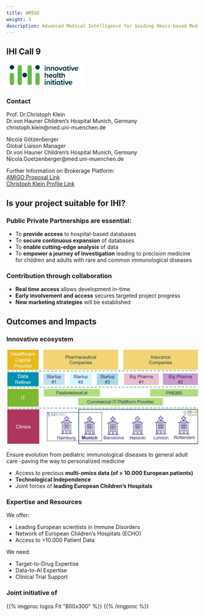 ```yaml
---
title: AMIGO
weight: 3
description: Advanced Medical Intelligence for Guiding Omics-based Medicine 
---
```


<div class="d-lg-flex gap-3">
<div class="flex-lg-grow-1">

<div class="d-flex align-items-center">
  <h2 class="me-3">IHI Call 9</h2>
  <img src="../../../logo-ihi.png" class="img-fluid px-lg-2" alt="Logo IHI" style="width: 200px;"/>
</div>

### Contact
<p>Prof. Dr.Christoph Klein  <br />
Dr.von Hauner Children’s Hospital Munich, Germany <br />
christoph.klein@med.uni-muenchen.de</p>

<p>Nicola Götzenberger  <br />
Global Liaison Manager <br />
Dr.von Hauner Children’s Hospital Munich, Germany <br />
Nicola.Goetzenberger@med.uni-muenchen.de</p>

<p>
Further Information on Brokerage Platform:​  <br />
<a href="https://ihicalldays2024.converve.io/index.php?page=cat_tech">AMIGO Proposal Link​</a> <br />
<a href="https://ihicalldays2024.converve.io/index.php?page=meet_request_meetings&action=detail&params%5Bq%5D=Christoph+Klein&params%5Bshow%5D=pers&params%5Bevent_id%5D=1&params%5Bid%5D=408&params%5Bpers_id%5D=419">Christoph Klein Profile Link​</a>
</p>

## Is your project suitable for IHI?
### Public Private Partnerships are essential: 

- To **provide access** to hospital-based databases
- To **secure continuous expansion** of databases​
- To **enable cutting-edge analysis** of data​
- To **empower a journey of investigation** leading to precision medicine for children and adults with rare and common immunological diseases​

### Contribution through collaboration
- **Real time access** allows development in-time​
- **Early involvement and access** secures targeted project progress​
- **New marketing strategies** will be established

## Outcomes and Impacts
### Innovative ecosystem
<img src="../../../innovation-ecosystem.png" class="img-fluid px-lg-2" alt="Innovation Ecosystem"/>

<p>Ensure evolution from pediatric immunological diseases to general adult care -paving the way to personalized medicine​</p>

- Access to precious **multi-omics data (of > 10.000 European patients)​**
- **Technological Independence​**
- Joint forces of **leading European Children’s Hospitals**


### Expertise and Resources
We offer:​
- Leading European scientists in Immune Disorders​
- Network of European Children‘s Hospitals (ECHO)​
- Access to >10.000 Patient Data​

We need:​
- Target-to-Drug Expertise​
- Data-to-AI Expertise​
- Clinical Trial Support​


<h3>Joint initiative of</h3>
{{% imgproc logos Fit "800x300" %}}
{{% /imgproc %}}